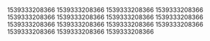 1539333208366
1539333208366
1539333208366
1539333208366
1539333208366
1539333208366
1539333208366
1539333208366
1539333208366
1539333208366
1539333208366
1539333208366
1539333208366
1539333208366
1539333208366
